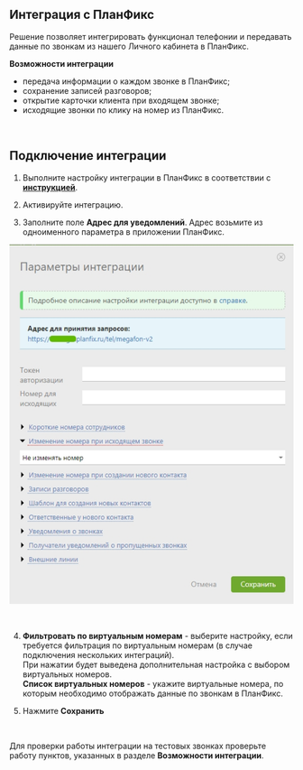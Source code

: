 ## Интеграция с ПланФикс  <br />

Решение позволяет интегрировать функционал телефонии и  передавать данные по звонкам из нашего Личного кабинета в ПланФикс.   <br />

**Возможности интеграции**  <br />
- передача информации о каждом звонке в ПланФикс;  
- сохранение записей разговоров;  
- открытие карточки клиента при входящем звонке;  
- исходящие звонки по клику на номер из ПланФикс. <br />
<br />

## Подключение интеграции  <br />

1. Выполните настройку интеграции в ПланФикс в соответствии с  **[инструкцией](https://planfix.com/ru/help/%D0%98%D0%BD%D1%82%D0%B5%D0%B3%D1%80%D0%B0%D1%86%D0%B8%D1%8F_%D1%81_%D0%9C%D0%B5%D0%B3%D0%B0%D1%84%D0%BE%D0%BD_2.0)**. <br />


2. Активируйте интеграцию.  <br />
3. Заполните поле **Адрес для уведомлений**. Адрес возьмите из одноименного параметра в приложении ПланФикс. <br />

![image](planfix.jpg)

<br />

4. **Фильтровать по виртуальным номерам** - выберите настройку, если требуется фильтрация по виртуальным номерам (в случае подключения нескольких интеграций). <br />
При нажатии будет выведена дополнительная настройка с выбором виртуальных номеров. <br />
**Список виртуальных номеров** - укажите виртуальные номера, по которым необходимо отображать данные по звонкам в ПланФикс. <br />

5. Нажмите **Сохранить** <br />
<br />

Для проверки работы интеграции на тестовых звонках проверьте работу пунктов, указанных в разделе **Возможности интеграции**.  

